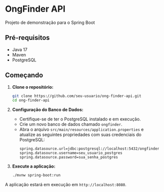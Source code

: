 # OngFinder API

Projeto de demonstração para o Spring Boot

## Pré-requisitos

- Java 17
- Maven
- PostgreSQL

## Começando

1.  **Clone o repositório:**
    ```bash
    git clone https://github.com/seu-usuario/ong-finder-api.git
    cd ong-finder-api
    ```

2.  **Configuração do Banco de Dados:**
    - Certifique-se de ter o PostgreSQL instalado e em execução.
    - Crie um novo banco de dados chamado `ongfinder`.
    - Abra o arquivo `src/main/resources/application.properties` e atualize as seguintes propriedades com suas credenciais do PostgreSQL:
      ```properties
      spring.datasource.url=jdbc:postgresql://localhost:5432/ongfinder
      spring.datasource.username=seu_usuario_postgres
      spring.datasource.password=sua_senha_postgres
      ```

3.  **Execute a aplicação:**
    ```bash
    ./mvnw spring-boot:run
    ```

A aplicação estará em execução em `http://localhost:8080`.
